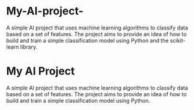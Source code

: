 # My-AI-project-
A simple AI project that uses machine learning algorithms to classify data based on a set of features. The project aims to provide an idea of how to build and train a simple classification model using Python and the scikit-learn library.
# My AI Project

A simple AI project that uses machine learning algorithms to classify data based on a set of features. 
The project aims to provide an idea of how to build and train a simple classification model using Python.
